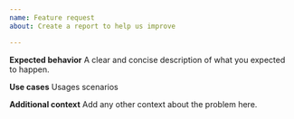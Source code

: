 ```yaml
---
name: Feature request
about: Create a report to help us improve

---
```


**Expected behavior**
A clear and concise description of what you expected to happen.

**Use cases**
Usages scenarios

**Additional context**
Add any other context about the problem here.
